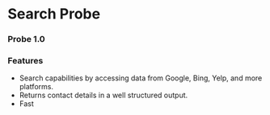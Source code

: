 # Search Probe
### Probe 1.0

### Features
- Search capabilities by accessing data from Google, Bing, Yelp, and more platforms.
- Returns contact details in a well structured output.
- Fast

